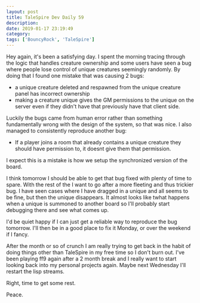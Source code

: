 ```yaml
---
layout: post
title: TaleSpire Dev Daily 59
description:
date: 2019-01-17 23:19:49
category:
tags: ['BouncyRock', 'TaleSpire']
---
```


Hey again, it's been a satisfying day. I spent the morning tracing through the logic that handles creature ownership and some users have seen a bug where people lose control of unique creatures seemingly randomly. By doing that I found one mistake that was causing 2 bugs:

- a unique creature deleted and respawned from the unique creature panel has incorrect ownership
- making a creature unique gives the GM permissions to the unique on the server even if they didn't have that previously have that client side.

Luckily the bugs came from human error rather than something fundamentally wrong with the design of the system, so that was nice. I also managed to consistently reproduce another bug:

- If a player joins a room that already contains a unique creature they should have permission to, it doesnt give them that permission.

I expect this is a mistake is how we setup the synchronized version of the board.

I think tomorrow I should be able to get that bug fixed with plenty of time to spare. With the rest of the I want to go after a more fleeting and thus trickier bug. I have seen cases where I have dragged in a unique and all seems to be fine, but then the unique disappears. It almost looks like twhat happens when a unique is summoned to another board so I'll probably start debugging there and see what comes up.

I'd be quiet happy if I can just get a reliable way to reproduce the bug tomorrow. I'll then be in a good place to fix it Monday, or over the weekend if I fancy.

After the month or so of crunch I am really trying to get back in the habit of doing things other than TaleSpire in my free time so I don't burn out. I've been playing ff9 again after a 2 month break and I really want to start looking back into my personal projects again. Maybe next Wednesday I'll restart the lisp streams.

Right, time to get some rest.

Peace.
